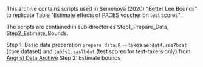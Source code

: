 This archive contains scripts used in Semenova (2020) "Better Lee Bounds" to replicate Table "Estimate effects of PACES voucher 
on test scores".

The scripts are contained in sub‐directories Step1_Prepare_Data, Step2_Estimate_Bounds.

Step 1: Basic data preparation
```prepare_data.R```
-- takes ```aerdat4.sas7bdat``` (core dataset) and ```tab5v1.sas7bdat``` (test scores for test-takers only) from 
[Angrist Data Archive](https://economics.mit.edu/faculty/angrist/data1/data/angetal02)
Step 2: Estimate bounds
 
   
